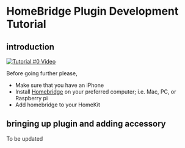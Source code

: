 # HomeBridge Plugin Development Tutorial

## introduction
[![Tutorial #0 Video](http://img.youtube.com/vi/nWVQgxRgydY/0.jpg)](https://www.youtube.com/watch?v=nWVQgxRgydY "Tutorial #0 Video")

Before going further please,
* Make sure that you have an iPhone
* Install [Homebridge](http://homebridge.io) on your preferred computer; i.e. Mac, PC, or Raspberry pi
* Add homebridge to your HomeKit

## bringing up plugin and adding accessory
To be updated